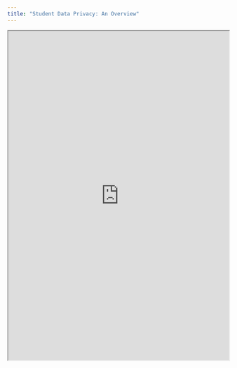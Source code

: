 ```yaml
---
title: "Student Data Privacy: An Overview"
---
```




<iframe height="750" width="100%" src="https://ewelton.github.io/ktest/wiki.html#Student%20Data%20Privacy:%20An%20Overview"></iframe>
